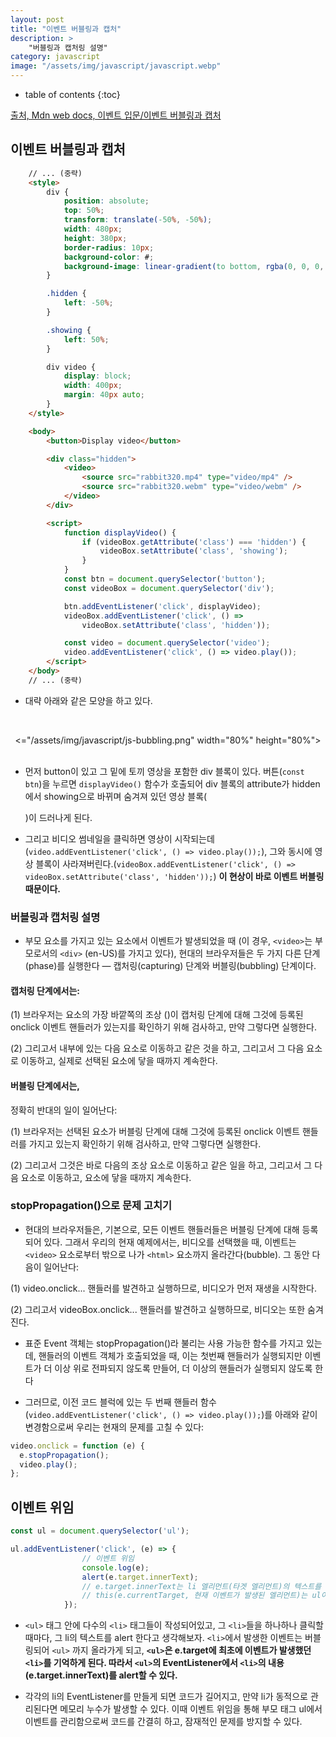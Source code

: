 ```yaml
---
layout: post
title: "이벤트 버블링과 캡처"
description: >
    "버블링과 캡처링 설명"
category: javascript
image: "/assets/img/javascript/javascript.webp"
---
```


* table of contents
{:toc}

[출처, Mdn web docs, 이벤트 입문/이벤트 버블링과 캡처](https://developer.mozilla.org/ko/docs/Learn/JavaScript/Building_blocks/Events)

## 이벤트 버블링과 캡처

~~~html
    // ... (중략)
    <style>
        div {
            position: absolute;
            top: 50%;
            transform: translate(-50%, -50%);
            width: 480px;
            height: 380px;
            border-radius: 10px;
            background-color: #;
            background-image: linear-gradient(to bottom, rgba(0, 0, 0, 0), rgba(0, 0, 0, 0.1));
        }

        .hidden {
            left: -50%;
        }

        .showing {
            left: 50%;
        }

        div video {
            display: block;
            width: 400px;
            margin: 40px auto;
        }
    </style>

    <body>
        <button>Display video</button>

        <div class="hidden">
            <video>
                <source src="rabbit320.mp4" type="video/mp4" />
                <source src="rabbit320.webm" type="video/webm" />
            </video>
        </div>

        <script>
            function displayVideo() {
                if (videoBox.getAttribute('class') === 'hidden') {
                    videoBox.setAttribute('class', 'showing');
                }
            }
            const btn = document.querySelector('button');
            const videoBox = document.querySelector('div');

            btn.addEventListener('click', displayVideo);
            videoBox.addEventListener('click', () => 
                videoBox.setAttribute('class', 'hidden'));

            const video = document.querySelector('video');
            video.addEventListener('click', () => video.play());
        </script>
    </body>
    // ... (중략)
~~~

- 대략 아래와 같은 모양을 하고 있다.

<br><center><="/assets/img/javascript/js-bubbling.png" width="80%" height="80%"></center><br>

- 먼저 button이 있고 그 밑에 토끼 영상을 포함한 div 블록이 있다. 버튼(`const btn`)을 누르면 `displayVideo()` 함수가 호출되어 div 블록의 attribute가 hidden에서 showing으로 바뀌며 숨겨져 있던 영상 블록(<div>)이 드러나게 된다. 

- 그리고 비디오 썸네일을 클릭하면 영상이 시작되는데(`video.addEventListener('click', () => video.play());`), 그와 동시에 영상 블록이 사라져버린다.(`videoBox.addEventListener('click', () => videoBox.setAttribute('class', 'hidden'));`) **이 현상이 바로 이벤트 버블링 때문이다.**

### 버블링과 캡처링 설명

- 부모 요소를 가지고 있는 요소에서 이벤트가 발생되었을 때 (이 경우, `<video>`는 부모로서의 `<div>` (en-US)를 가지고 있다), 현대의 브라우저들은 두 가지 다른 단계(phase)를 실행한다 — 캡처링(capturing) 단계와 버블링(bubbling) 단계이다.

#### 캡처링 단계에서는:

(1) 브라우저는 요소의 가장 바깥쪽의 조상 (<html>)이 캡처링 단계에 대해 그것에 등록된 onclick 이벤트 핸들러가 있는지를 확인하기 위해 검사하고, 만약 그렇다면 실행한다. 

(2) 그리고서 <html> 내부에 있는 다음 요소로 이동하고 같은 것을 하고, 그리고서 그 다음 요소로 이동하고, 실제로 선택된 요소에 닿을 때까지 계속한다.

#### 버블링 단계에서는, 

정확히 반대의 일이 일어난다:

(1) 브라우저는 선택된 요소가 버블링 단계에 대해 그것에 등록된 onclick 이벤트 핸들러를 가지고 있는지 확인하기 위해 검사하고, 만약 그렇다면 실행한다. 

(2) 그리고서 그것은 바로 다음의 조상 요소로 이동하고 같은 일을 하고, 그리고서 그 다음 요소로 이동하고, <html> 요소에 닿을 때까지 계속한다.

### stopPropagation()으로 문제 고치기

- 현대의 브라우저들은, 기본으로, 모든 이벤트 핸들러들은 버블링 단계에 대해 등록되어 있다. 그래서 우리의 현재 예제에서는, 비디오를 선택했을 때, 이벤트는 `<video>` 요소로부터 밖으로 나가 `<html>` 요소까지 올라간다(bubble). 그 동안 다음이 일어난다:

(1) video.onclick... 핸들러를 발견하고 실행하므로, 비디오가 먼저 재생을 시작한다.

(2) 그리고서 videoBox.onclick... 핸들러를 발견하고 실행하므로, 비디오는 또한 숨겨진다.

- 표준 Event 객체는 stopPropagation()라 불리는 사용 가능한 함수를 가지고 있는데, 핸들러의 이벤트 객체가 호출되었을 때, 이는 첫번째 핸들러가 실행되지만 이벤트가 더 이상 위로 전파되지 않도록 만들어, 더 이상의 핸들러가 실행되지 않도록 한다

- 그러므로, 이전 코드 블럭에 있는 두 번째 핸들러 함수(`video.addEventListener('click', () => video.play());`)를 아래와 같이 변경함으로써 우리는 현재의 문제를 고칠 수 있다:

~~~js
video.onclick = function (e) {
  e.stopPropagation();
  video.play();
};
~~~

## 이벤트 위임

~~~js
const ul = document.querySelector('ul');

ul.addEventListener('click', (e) => {
                // 이벤트 위임
                console.log(e);
                alert(e.target.innerText);
                // e.target.innerText는 li 엘리먼트(타겟 엘리먼트)의 텍스트를 담고 있다
                // this(e.currentTarget, 현재 이벤트가 발생된 엘리먼트)는 ul이다.
            });
~~~

- `<ul>` 태그 안에 다수의 `<li>` 태그들이 작성되어있고, 그 `<li>`들을 하나하나 클릭할 때마다, 그 li의 텍스트를 alert 한다고 생각해보자. `<li>`에서 발생한 이벤트는 버블링되어 `<ul>` 까지 올라가게 되고, **`<ul>`은 e.target에 최초에 이벤트가 발생했던 `<li>`를 기억하게 된다. 따라서 `<ul>`의 EventListener에서 `<li>`의 내용(e.target.innerText)를 alert할 수 있다.**

- 각각의 li의 EventListener를 만들게 되면 코드가 길어지고, 만약 li가 동적으로 관리된다면 메모리 누수가 발생할 수 있다. 이때 이벤트 위임을 통해 부모 태그 ul에서 이벤트를 관리함으로써 코드를 간결히 하고, 잠재적인 문제를 방지할 수 있다.  